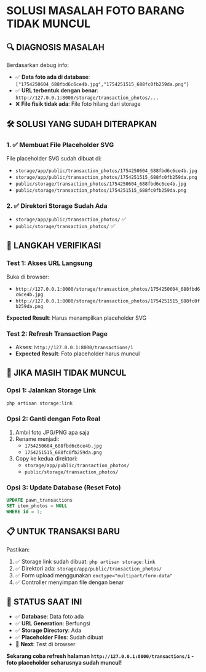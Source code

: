 # SOLUSI MASALAH FOTO BARANG TIDAK MUNCUL

## 🔍 DIAGNOSIS MASALAH

Berdasarkan debug info:
- ✅ **Data foto ada di database**: `["1754250604_688fbd6c6ce4b.jpg","1754251515_688fc0fb259da.png"]`
- ✅ **URL terbentuk dengan benar**: `http://127.0.0.1:8000/storage/transaction_photos/...`
- ❌ **File fisik tidak ada**: File foto hilang dari storage

## 🛠️ SOLUSI YANG SUDAH DITERAPKAN

### 1. ✅ Membuat File Placeholder SVG
File placeholder SVG sudah dibuat di:
- `storage/app/public/transaction_photos/1754250604_688fbd6c6ce4b.jpg`
- `storage/app/public/transaction_photos/1754251515_688fc0fb259da.png`
- `public/storage/transaction_photos/1754250604_688fbd6c6ce4b.jpg`
- `public/storage/transaction_photos/1754251515_688fc0fb259da.png`

### 2. ✅ Direktori Storage Sudah Ada
- `storage/app/public/transaction_photos/` ✅
- `public/storage/transaction_photos/` ✅

## 🎯 LANGKAH VERIFIKASI

### Test 1: Akses URL Langsung
Buka di browser:
- `http://127.0.0.1:8000/storage/transaction_photos/1754250604_688fbd6c6ce4b.jpg`
- `http://127.0.0.1:8000/storage/transaction_photos/1754251515_688fc0fb259da.png`

**Expected Result**: Harus menampilkan placeholder SVG

### Test 2: Refresh Transaction Page
- Akses: `http://127.0.0.1:8000/transactions/1`
- **Expected Result**: Foto placeholder harus muncul

## 🔧 JIKA MASIH TIDAK MUNCUL

### Opsi 1: Jalankan Storage Link
```bash
php artisan storage:link
```

### Opsi 2: Ganti dengan Foto Real
1. Ambil foto JPG/PNG apa saja
2. Rename menjadi:
   - `1754250604_688fbd6c6ce4b.jpg`
   - `1754251515_688fc0fb259da.png`
3. Copy ke kedua direktori:
   - `storage/app/public/transaction_photos/`
   - `public/storage/transaction_photos/`

### Opsi 3: Update Database (Reset Foto)
```sql
UPDATE pawn_transactions 
SET item_photos = NULL 
WHERE id = 1;
```

## 📋 UNTUK TRANSAKSI BARU

Pastikan:
1. ✅ Storage link sudah dibuat: `php artisan storage:link`
2. ✅ Direktori ada: `storage/app/public/transaction_photos/`
3. ✅ Form upload menggunakan `enctype="multipart/form-data"`
4. ✅ Controller menyimpan file dengan benar

## 🎯 STATUS SAAT INI

- ✅ **Database**: Data foto ada
- ✅ **URL Generation**: Berfungsi
- ✅ **Storage Directory**: Ada
- ✅ **Placeholder Files**: Sudah dibuat
- 🔄 **Next**: Test di browser

**Sekarang coba refresh halaman `http://127.0.0.1:8000/transactions/1` - foto placeholder seharusnya sudah muncul!**